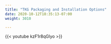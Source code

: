 ```yaml
---
title: "TKG Packaging and Installation Options"
date: 2020-10-12T18:35:13-07:00
weight: 3010

---
```

{{< youtube kzF1r8qGlyo >}}